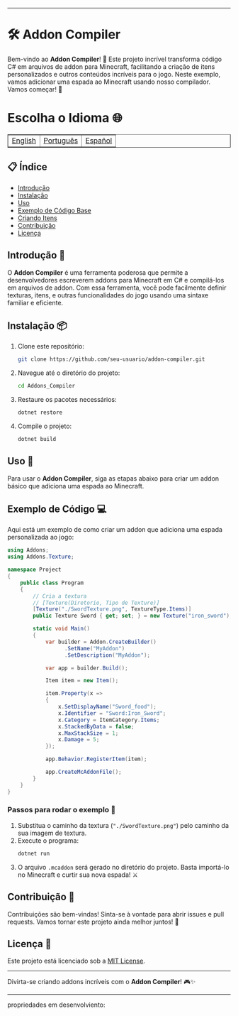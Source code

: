  ---
# 🛠️ Addon Compiler

Bem-vindo ao **Addon Compiler**! 🎉 Este projeto incrível transforma código C# em arquivos de addon para Minecraft, facilitando a criação de itens personalizados e outros conteúdos incríveis para o jogo. Neste exemplo, vamos adicionar uma espada ao Minecraft usando nosso compilador. Vamos começar! 🚀

# Escolha o Idioma 🌐

<table border=1>
  <tr>
    <td><a href="https://github.com/JaymeFernandes/Addons_Compiler/blob/main/README.md">English</a></td>
    <td><a href="https://github.com/JaymeFernandes/Addons_Compiler/blob/main/README_pt.md">Português</a></td>
    <td><a href="https://github.com/JaymeFernandes/Addons_Compiler/blob/main/README_es.md">Español</a></td>
  </tr>
</table>

## 📋 Índice

- [Introdução](#introdução-)
- [Instalação](#instalação-)
- [Uso](#uso-)
- [Exemplo de Código Base](#exemplo-de-código-)
- [Criando Itens](./example//README_pt.MD)
- [Contribuição](#contribuição-)
- [Licença](#licença-)

## Introdução 🌟

O **Addon Compiler** é uma ferramenta poderosa que permite a desenvolvedores escreverem addons para Minecraft em C# e compilá-los em arquivos de addon. Com essa ferramenta, você pode facilmente definir texturas, itens, e outras funcionalidades do jogo usando uma sintaxe familiar e eficiente.

## Instalação 📦

1. Clone este repositório:
   ```sh
   git clone https://github.com/seu-usuario/addon-compiler.git
   ```

2. Navegue até o diretório do projeto:
   ```sh
   cd Addons_Compiler
   ```

3. Restaure os pacotes necessários:
   ```sh
   dotnet restore
   ```

4. Compile o projeto:
   ```sh
   dotnet build
   ```

## Uso 🚀

Para usar o **Addon Compiler**, siga as etapas abaixo para criar um addon básico que adiciona uma espada ao Minecraft.

## Exemplo de Código 💻

Aqui está um exemplo de como criar um addon que adiciona uma espada personalizada ao jogo:

```csharp
using Addons;
using Addons.Texture;

namespace Project
{
    public class Program
    {
        // Cria a textura
        // [Texture(Diretorio, Tipo de Texture)]
        [Texture("./SwordTexture.png", TextureType.Items)]
        public Texture Sword { get; set; } = new Texture("iron_sword"); // Nome da textura

        static void Main()
        {
            var builder = Addon.CreateBuilder()
                  .SetName("MyAddon")
                  .SetDescription("MyAddon");

            var app = builder.Build();

            Item item = new Item();

            item.Property(x =>
            {
                x.SetDisplayName("Sword_food");
                x.Identifier = "Sword:Iron_Sword";
                x.Category = ItemCategory.Items;
                x.StackedByData = false;
                x.MaxStackSize = 1;
                x.Damage = 5;
            });

            app.Behavior.RegisterItem(item);

            app.CreateMcAddonFile();
        }
    }
}
```

### Passos para rodar o exemplo 📜

1. Substitua o caminho da textura (`"./SwordTexture.png"`) pelo caminho da sua imagem de textura.
2. Execute o programa:
   ```sh
   dotnet run
   ```
3. O arquivo `.mcaddon` será gerado no diretório do projeto. Basta importá-lo no Minecraft e curtir sua nova espada! ⚔️

## Contribuição 🤝

Contribuições são bem-vindas! Sinta-se à vontade para abrir issues e pull requests. Vamos tornar este projeto ainda melhor juntos! 💪

## Licença 📄

Este projeto está licenciado sob a [MIT License](LICENSE).

---

Divirta-se criando addons incríveis com o **Addon Compiler**! 🎮✨


---

propriedades em desenvolviento:
